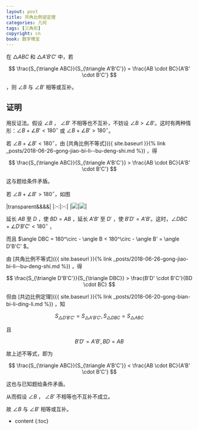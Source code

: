```yaml
---
layout: post
title: 共角比例逆定理
categories: 几何
tags: [三角形]
copyright: cn
book: 数学瑰宝
---
```


在 $\triangle ABC$ 和 $\triangle A'B'C'$ 中，若

$$ \frac{S_{\triangle ABC}}{S_{\triangle A'B'C'}} = \frac{AB \cdot BC}{A'B' \cdot B'C'} $$

，则 $\angle B$ 与 $\angle B'$ 相等或互补。

<!--more-->

## 证明

用反证法。假设 $\angle B$ ， $\angle B'$ 不相等也不互补，不妨设 $\angle B > \angle B'$。这时有两种情形：$\angle B + \angle B' < 180^\circ$ 或 $\angle B + \angle B' > 180^\circ$。

若 $\angle B + \angle B' < 180^\circ$，由 [共角比例不等式]({{ site.baseurl }}{% link _posts/2018-06-26-gong-jiao-bi-li--bu-deng-shi.md %}) ，得

$$ \frac{S_{\triangle ABC}}{S_{\triangle A'B'C'}} > \frac{AB \cdot BC}{A'B' \cdot B'C'} $$

这与题给条件矛盾。

若 $\angle B + \angle B' > 180^\circ$，如图

|transparent&&&&|
|:-:|:-:|
|<img src="{{ site.baseurl }}{% link /pic/gongjiaobilinidingli/a.svg %}"/>|<img src="{{ site.baseurl }}{% link /pic/gongjiaobilinidingli/b.svg %}"/>|

延长 $AB$ 至 $D$ ，使 $BD = AB$ ，延长 $A'B'$ 至 $D'$ ，使 $B'D' = A'B'$。这时，$\angle DBC + \angle D'B'C' < 180^\circ$ ，

而且 $\angle DBC = 180^\circ - \angle B <  180^\circ - \angle B' = \angle D'B'C' $。

由 [共角比例不等式]({{ site.baseurl }}{% link _posts/2018-06-26-gong-jiao-bi-li--bu-deng-shi.md %}) ，得

$$ \frac{S_{\triangle D'B'C'}}{S_{\triangle DBC}} > \frac{B'D' \cdot B'C'}{BD \cdot BC} $$

但由 [共边比例定理]({{ site.baseurl }}{% link _posts/2018-06-20-gong-bian-bi-li-ding-li.md %}) ，知

$$ S_{\triangle D'B'C'} = S_{\triangle A'B'C'} , S_{\triangle DBC} = S_{\triangle ABC} $$

且

$$ B'D' = A'B' , BD = AB $$

故上述不等式，即为

$$ \frac{S_{\triangle ABC}}{S_{\triangle A'B'C'}} < \frac{AB \cdot BC}{A'B' \cdot B'C'} $$

这也与已知题给条件矛盾。

从而假设 $\angle B$ ， $\angle B'$ 不相等也不互补不成立。

故 $\angle B$ 与 $\angle B'$ 相等或互补。

* content
{:toc}

